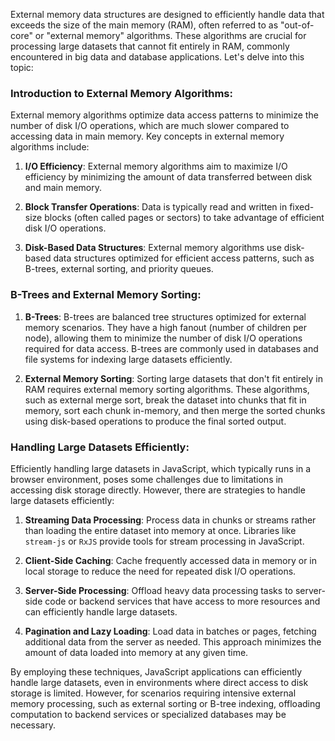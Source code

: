 External memory data structures are designed to efficiently handle data that exceeds the size of the main memory (RAM), often referred to as "out-of-core" or "external memory" algorithms. These algorithms are crucial for processing large datasets that cannot fit entirely in RAM, commonly encountered in big data and database applications. Let's delve into this topic:

### Introduction to External Memory Algorithms:

External memory algorithms optimize data access patterns to minimize the number of disk I/O operations, which are much slower compared to accessing data in main memory. Key concepts in external memory algorithms include:

1. **I/O Efficiency**: External memory algorithms aim to maximize I/O efficiency by minimizing the amount of data transferred between disk and main memory.

2. **Block Transfer Operations**: Data is typically read and written in fixed-size blocks (often called pages or sectors) to take advantage of efficient disk I/O operations.

3. **Disk-Based Data Structures**: External memory algorithms use disk-based data structures optimized for efficient access patterns, such as B-trees, external sorting, and priority queues.

### B-Trees and External Memory Sorting:

1. **B-Trees**: B-trees are balanced tree structures optimized for external memory scenarios. They have a high fanout (number of children per node), allowing them to minimize the number of disk I/O operations required for data access. B-trees are commonly used in databases and file systems for indexing large datasets efficiently.

2. **External Memory Sorting**: Sorting large datasets that don't fit entirely in RAM requires external memory sorting algorithms. These algorithms, such as external merge sort, break the dataset into chunks that fit in memory, sort each chunk in-memory, and then merge the sorted chunks using disk-based operations to produce the final sorted output.

### Handling Large Datasets Efficiently:

Efficiently handling large datasets in JavaScript, which typically runs in a browser environment, poses some challenges due to limitations in accessing disk storage directly. However, there are strategies to handle large datasets efficiently:

1. **Streaming Data Processing**: Process data in chunks or streams rather than loading the entire dataset into memory at once. Libraries like `stream-js` or `RxJS` provide tools for stream processing in JavaScript.

2. **Client-Side Caching**: Cache frequently accessed data in memory or in local storage to reduce the need for repeated disk I/O operations.

3. **Server-Side Processing**: Offload heavy data processing tasks to server-side code or backend services that have access to more resources and can efficiently handle large datasets.

4. **Pagination and Lazy Loading**: Load data in batches or pages, fetching additional data from the server as needed. This approach minimizes the amount of data loaded into memory at any given time.

By employing these techniques, JavaScript applications can efficiently handle large datasets, even in environments where direct access to disk storage is limited. However, for scenarios requiring intensive external memory processing, such as external sorting or B-tree indexing, offloading computation to backend services or specialized databases may be necessary.